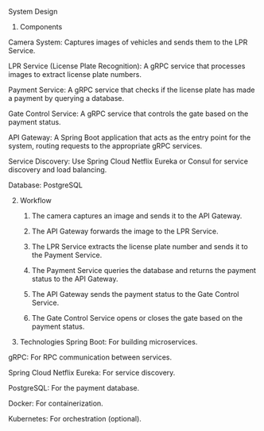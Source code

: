 System Design

1. Components

Camera System: Captures images of vehicles and sends them to the LPR Service.

LPR Service (License Plate Recognition): A gRPC service that processes images to extract license plate numbers.

Payment Service: A gRPC service that checks if the license plate has made a payment by querying a database.

Gate Control Service: A gRPC service that controls the gate based on the payment status.

API Gateway: A Spring Boot application that acts as the entry point for the system, routing requests to the appropriate gRPC services.

Service Discovery: Use Spring Cloud Netflix Eureka or Consul for service discovery and load balancing.

Database: PostgreSQL

2. Workflow 
    1. The camera captures an image and sends it to the API Gateway.

    2. The API Gateway forwards the image to the LPR Service.

    3. The LPR Service extracts the license plate number and sends it to the Payment Service.

    4. The Payment Service queries the database and returns the payment status to the API Gateway.

    5. The API Gateway sends the payment status to the Gate Control Service.

    6. The Gate Control Service opens or closes the gate based on the payment status.

3. Technologies
Spring Boot: For building microservices.

gRPC: For RPC communication between services.

Spring Cloud Netflix Eureka: For service discovery.

PostgreSQL: For the payment database.

Docker: For containerization.

Kubernetes: For orchestration (optional).